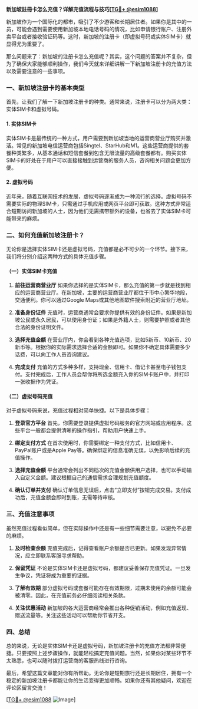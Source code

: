 **新加坡註冊卡怎么充值？详解充值流程与技巧[[TG💪+ @esim1088](https://t.me/s/esim1088)]**

新加坡作为一个国际化的都市，吸引了不少游客和长期居住者。如果你是其中的一员，可能会遇到需要使用新加坡本地电话号码的情况，比如申请银行账户、注册外卖平台或者接收验证码等。这时，新加坡的注册卡（即虚拟号码或实体SIM卡）就显得尤为重要了。

那么问题来了：新加坡的注册卡怎么充值呢？其实，这个问题的答案并不复杂，但为了确保大家能够顺利操作，我们今天就来详细讲解一下新加坡注册卡的充值方法以及需要注意的一些事项。

### 一、新加坡注册卡的基本类型

首先，让我们了解一下新加坡注册卡的种类。通常来说，注册卡可以分为两大类：实体SIM卡和虚拟号码。

#### 1. 实体SIM卡
实体SIM卡是最传统的一种方式，用户需要到新加坡当地的运营商营业厅购买并激活。常见的新加坡电信运营商包括Singtel、StarHub和M1。这些运营商提供的套餐种类繁多，从基本通话和短信套餐到包含无限流量的高级套餐都有。购买实体SIM卡的好处在于用户可以直接接触到运营商的服务人员，咨询相关问题会更加方便。

#### 2. 虚拟号码
近年来，随着互联网技术的发展，虚拟号码逐渐成为一种流行的选择。虚拟号码不需要实际的物理SIM卡，只需通过手机应用或网页平台即可获取。这种方式非常适合短期访问新加坡的人士，因为他们无需携带额外的设备，也省去了实体SIM卡可能带来的麻烦。

### 二、如何充值新加坡注册卡？

无论你是选择实体SIM卡还是虚拟号码，充值都是必不可少的一个环节。接下来，我们将分别介绍这两种方式的具体充值步骤。

#### （一）实体SIM卡充值

1. **前往运营商营业厅**
   如果你选择的是实体SIM卡，那么充值的第一步就是找到相应的运营商营业厅。在新加坡，主要的运营商营业厅都位于市中心繁华地段，交通便利。你可以通过Google Maps或其他地图软件搜索附近的营业厅地址。

2. **准备身份证件**
   充值时，运营商通常会要求你提供有效的身份证件。如果是新加坡公民或永久居民，可以使用身份证；如果是外籍人士，则需要护照或者其他合法的身份证明文件。

3. **选择充值金额**
   在营业厅内，你会看到各种充值选项，比如5新币、10新币、20新币等。根据你的实际需求选择合适的金额即可。如果你不确定具体需要多少话费，可以向工作人员咨询建议。

4. **完成支付**
   充值的方式多种多样，支持现金、信用卡、借记卡甚至电子钱包支付。支付完成后，工作人员会帮你将所选金额充入你的SIM卡账户中，并打印一张收据作为凭证。

#### （二）虚拟号码充值

对于虚拟号码来说，充值过程相对简单快捷。以下是具体步骤：

1. **登录官方平台**
   首先，你需要登录提供虚拟号码服务的官方网站或应用程序。这些平台一般都会提供清晰的操作指引，帮助用户快速上手。

2. **绑定支付方式**
   在首次使用时，你需要绑定一种支付方式，比如信用卡、PayPal账户或是Apple Pay等。确保绑定的信息准确无误，以免影响后续的充值操作。

3. **选择充值金额**
   平台通常会列出不同档次的充值金额供用户选择，也可以手动输入自定义金额。建议根据自己的通信需求合理规划充值额度。

4. **确认订单并支付**
   确认订单信息无误后，点击“立即支付”按钮完成交易。支付成功后，充值金额会即时到账，无需等待审核。

### 三、充值注意事项

虽然充值过程看似简单，但在实际操作中还是有一些细节需要注意，以避免不必要的麻烦。

1. **及时检查余额**
   充值完成后，记得查看账户余额是否已更新。如果发现异常情况，应立即联系客服寻求帮助。

2. **保留凭证**
   不论是实体SIM卡还是虚拟号码，都建议妥善保存充值凭证。一旦发生争议，凭证将成为重要的证据。

3. **了解有效期**
   部分虚拟号码或套餐可能存在有效期限，过期未使用的余额可能会被清零。因此，在充值前务必仔细阅读相关条款。

4. **关注优惠活动**
   新加坡的各大运营商经常会推出各种促销活动，例如充值返现、赠送流量等。关注这些活动可以帮助你节省开支。

### 四、总结

总的来说，无论是实体SIM卡还是虚拟号码，新加坡注册卡的充值方法都非常便捷。只要按照上述步骤操作，就能轻松搞定充值问题。当然，如果你对某些环节不太熟悉，也可以随时拨打运营商的客服热线进行咨询。

最后，希望这篇文章能对你有所帮助。无论你是短期旅行还是长期居住，拥有一个稳定的新加坡注册卡都能让你的生活变得更加顺畅。如果你还有其他疑问，欢迎在评论区留言交流！

[[TG💪+ @esim1088](https://t.me/s/esim1088) ![Image](https://i.postimg.cc/4NQfJmqS/Snipaste-2025-05-13-00-14-12.png)]